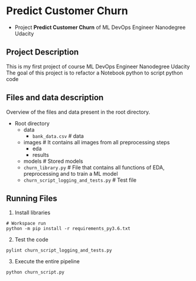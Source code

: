 # Predict Customer Churn

- Project **Predict Customer Churn** of ML DevOps Engineer Nanodegree Udacity

## Project Description
This is my first project of course ML DevOps Engineer Nanodegree Udacity
The goal of this project is to refactor a Notebook python to script python code

## Files and data description
Overview of the files and data present in the root directory.

* Root directory
  * data
    * `bank_data.csv` # data
  * images # It contains all images from all preprocessing steps
    * eda
    * results
  * models # Stored models
  * `churn_library.py` # File that contains all functions of EDA, preprocessing and to train a ML model
  * `churn_script_logging_and_tests.py` # Test file
## Running Files
1. Install libraries

```
# Workspace run
python -m pip install -r requirements_py3.6.txt
```

2. Test the code

`pylint churn_script_logging_and_tests.py`

3. Execute the entire pipeline

`python churn_script.py`
